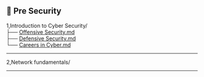 ## 🔴 Pre Security

1,Introduction to Cyber Security/  
├── [Offensive Security.md](https://github.com/nihanth6721/TryHackme_blogs/blob/main/Pre%20Security/Offensive%20Security.md)  
├── [Defensive Security.md](https://github.com/nihanth6721/TryHackme_blogs/blob/main/Pre%20Security/defensive%20Security.md)  
└── [Careers in Cyber.md](https://github.com/nihanth6721/TryHackme_blogs/blob/main/Pre%20Security/Careers%20in%20Cyber.md)

-----------
2,Network fundamentals/

---
